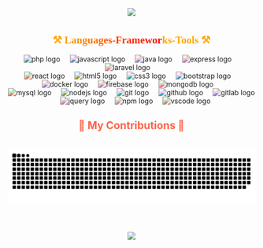<h1 align="center" style="color: #6495ED; font-family: 'Righteous', cursive;">
    <img src="https://readme-typing-svg.herokuapp.com/?font=Righteous&size=35&center=true&vCenter=true&width=500&height=70&duration=4000&lines=Hi+There!+👋;+I'm+👉+Ngo+Ngoc+Thang!+👈;" /><br>
</h1>

<h2 align="center" style="color: #9370DB; font-family: 'Righteous', cursive; animation: rainbow 10s linear infinite;">
  ⚒️ <span style="animation: rainbow 10s linear infinite 0.1s">L</span><span style="animation: rainbow 10s linear infinite 0.2s">a</span><span style="animation: rainbow 10s linear infinite 0.3s">n</span><span style="animation: rainbow 10s linear infinite 0.4s">g</span><span style="animation: rainbow 10s linear infinite 0.5s">u</span><span style="animation: rainbow 10s linear infinite 0.6s">a</span><span style="animation: rainbow 10s linear infinite 0.7s">g</span><span style="animation: rainbow 10s linear infinite 0.8s">e</span><span style="animation: rainbow 10s linear infinite 0.9s">s</span><span style="animation: rainbow 10s linear infinite 1s">-</span><span style="animation: rainbow 10s linear infinite 1.1s">F</span><span style="animation: rainbow 10s linear infinite 1.2s">r</span><span style="animation: rainbow 10s linear infinite 1.3s">a</span><span style="animation: rainbow 10s linear infinite 1.4s">m</span><span style="animation: rainbow 10s linear infinite 1.5s">e</span><span style="animation: rainbow 10s linear infinite 1.6s">w</span><span style="animation: rainbow 10s linear infinite 1.7s">o</span><span style="animation: rainbow 10s linear infinite 1.8s">r</span><span style="animation: rainbow 10s linear infinite 1.9s">k</span><span style="animation: rainbow 10s linear infinite 2s">s</span><span style="animation: rainbow 10s linear infinite 2.1s">-</span><span style="animation: rainbow 10s linear infinite 2.2s">T</span><span style="animation: rainbow 10s linear infinite 2.3s">o</span><span style="animation: rainbow 10s linear infinite 2.4s">o</span><span style="animation: rainbow 10s linear infinite 2.5s">l</span><span style="animation: rainbow 10s linear infinite 2.6s">s</span> ⚒️
</h2>

<style>
@keyframes rainbow {
  0% { color: #ff0000; }
  14% { color: #ff8000; }
  28% { color: #ffff00; }
  42% { color: #80ff00; }
  57% { color: #00ff00; }
  71% { color: #00ff80; }
  85% { color: #00ffff; }
  100% { color: #0080ff; }
}
</style>

<div align="center">
  <img src="https://cdn.jsdelivr.net/gh/devicons/devicon/icons/php/php-original.svg" height="30" alt="php logo" style="filter: hue-rotate(45deg);" />
  <img width="12" />
  <img src="https://cdn.jsdelivr.net/gh/devicons/devicon/icons/javascript/javascript-original.svg" height="30" alt="javascript logo" style="filter: hue-rotate(90deg);" />
  <img width="12" />
  <img src="https://cdn.jsdelivr.net/gh/devicons/devicon/icons/java/java-original.svg" height="30" alt="java logo" style="filter: hue-rotate(135deg);" />
  <img width="12" />
  <img src="https://cdn.jsdelivr.net/gh/devicons/devicon/icons/express/express-original.svg" height="30" alt="express logo" style="filter: hue-rotate(180deg);" />
  <img width="12" />
  <img src="https://cdn.jsdelivr.net/gh/devicons/devicon/icons/laravel/laravel-original.svg" height="30" alt="laravel logo" style="filter: hue-rotate(225deg);" />
  <img width="12" /><br>
  <img src="https://cdn.jsdelivr.net/gh/devicons/devicon/icons/react/react-original.svg" height="30" alt="react logo" style="filter: hue-rotate(270deg);" />
  <img width="12" />
  <img src="https://cdn.jsdelivr.net/gh/devicons/devicon/icons/html5/html5-original.svg" height="30" alt="html5 logo" style="filter: hue-rotate(315deg);" />
  <img width="12" />
  <img src="https://cdn.jsdelivr.net/gh/devicons/devicon/icons/css3/css3-original.svg" height="30" alt="css3 logo" style="filter: hue-rotate(45deg);" />
  <img width="12" />
  <img src="https://cdn.jsdelivr.net/gh/devicons/devicon/icons/bootstrap/bootstrap-original.svg" height="30" alt="bootstrap logo" style="filter: hue-rotate(90deg);" />
  <img width="12" />
  <img src="https://cdn.jsdelivr.net/gh/devicons/devicon/icons/docker/docker-original.svg" height="30" alt="docker logo" style="filter: hue-rotate(135deg);" />
  <img width="12" />
  <img src="https://cdn.jsdelivr.net/gh/devicons/devicon/icons/firebase/firebase-plain.svg" height="30" alt="firebase logo" style="filter: hue-rotate(180deg);" />
  <img width="12" />
  <img src="https://cdn.jsdelivr.net/gh/devicons/devicon/icons/mongodb/mongodb-original.svg" height="30" alt="mongodb logo" style="filter: hue-rotate(225deg);" />
  <img width="12" /><br>
  <img src="https://cdn.jsdelivr.net/gh/devicons/devicon/icons/mysql/mysql-original.svg" height="30" alt="mysql logo" style="filter: hue-rotate(270deg);" />
  <img width="12" />
  <img src="https://cdn.jsdelivr.net/gh/devicons/devicon/icons/nodejs/nodejs-original.svg" height="30" alt="nodejs logo" style="filter: hue-rotate(315deg);" />
  <img width="12" />
  <img src="https://cdn.jsdelivr.net/gh/devicons/devicon/icons/git/git-original.svg" height="30" alt="git logo" style="filter: hue-rotate(45deg);" />
  <img width="12" />
  <img src="https://cdn.jsdelivr.net/gh/devicons/devicon/icons/github/github-original.svg" height="30" alt="github logo" style="filter: hue-rotate(90deg);" />
  <img width="12" />
  <img src="https://cdn.jsdelivr.net/gh/devicons/devicon/icons/gitlab/gitlab-original.svg" height="30" alt="gitlab logo" style="filter: hue-rotate(135deg);" />
  <img width="12" />
  <img src="https://cdn.jsdelivr.net/gh/devicons/devicon/icons/jquery/jquery-original.svg" height="30" alt="jquery logo" style="filter: hue-rotate(180deg);" />
  <img width="12" />
  <img src="https://cdn.jsdelivr.net/gh/devicons/devicon/icons/npm/npm-original-wordmark.svg" height="30" alt="npm logo" style="filter: hue-rotate(225deg);" />
  <img width="12" />
  <img src="https://cdn.jsdelivr.net/gh/devicons/devicon/icons/vscode/vscode-original.svg" height="30" alt="vscode logo" style="filter: hue-rotate(270deg);" />
</div>

###

<div align="center">
  <h2 style="color: #FF6347;">🐉 My Contributions 🐉</h2>
  <br>
  <img alt="snake eating my contributions" src="https://raw.githubusercontent.com/salesp07/salesp07/output/github-contribution-grid-snake.svg" />
  <br/><br/><br/>
</div>

<h3 align="center" style="color: #20B2AA; font-family: 'Righteous', cursive;">
    <img src="https://readme-typing-svg.herokuapp.com/?font=Righteous&size=25&center=true&vCenter=true&width=500&height=70&duration=4000&lines=Thanks+for+visiting!+✌️;+Shoot+me+a+message+on+Meta!+🫶;I'm+always+down+to+collab+🫣">
</h3>

